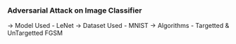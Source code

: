 ### Adversarial Attack on Image Classifier 
-> Model Used   - LeNet
-> Dataset Used - MNIST
-> Algorithms   - Targetted & UnTargetted FGSM
